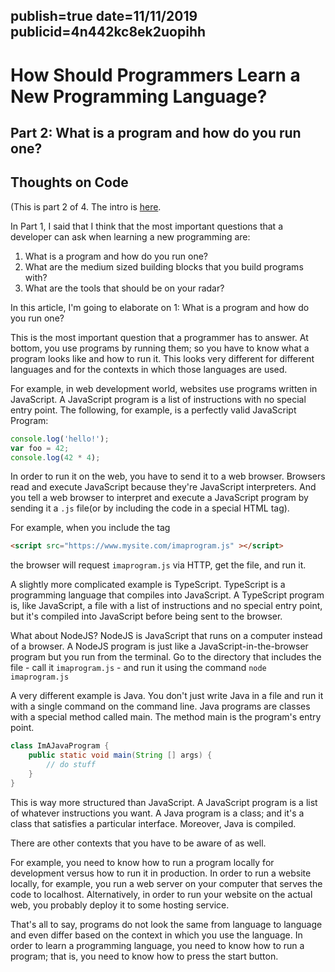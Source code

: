 publish=true
date=11/11/2019
publicid=4n442kc8ek2uopihh
---
# How Should Programmers Learn a New Programming Language?
## Part 2: What is a program and how do you run one?
## Thoughts on Code

(This is part 2 of 4. The intro is [here](/articles/how-should-programmers-learn-a-new-programming-language-part-1.html).

In Part 1, I said that I think that the most important questions that a developer can ask when learning a new programming are:

1) What is a program and how do you run one?
2) What are the medium sized building blocks that you build programs with?
3) What are the tools that should be on your radar?

In this article, I'm going to elaborate on 1: What is a program and how do you run one?

This is the most important question that a programmer has to answer. At bottom, you use programs by running them; so you have to know what a program looks like and how to run it. This looks very different for different languages and for the contexts in which those languages are used.

For example, in web development world, websites use programs written in JavaScript. A JavaScript program is a list of instructions with no special entry point. The following, for example, is a perfectly valid JavaScript Program:

```javascript
console.log('hello!');
var foo = 42;
console.log(42 * 4);
```

In order to run it on the web, you have to send it to a web browser. Browsers read and execute JavaScript because they're JavaScript interpreters. And you tell a web browser to interpret and execute a JavaScript program by sending it a `.js` file(or by including the code in a special HTML tag).

For example, when you include the tag

```html
<script src="https://www.mysite.com/imaprogram.js" ></script>
```

the browser will request `imaprogram.js` via HTTP, get the file, and run it.

A slightly more complicated example is TypeScript. TypeScript is a programming language that compiles into JavaScript. A TypeScript program is, like JavaScript, a file with a list of instructions and no special entry point, but it's compiled into JavaScript before being sent to the browser.

What about NodeJS? NodeJS is JavaScript that runs on a computer instead of a browser. A NodeJS program is just like a JavaScript-in-the-browser program but you run from the terminal. Go to the directory that includes the file - call it `imaprogram.js` - and run it using the command `node imaprogram.js`

A very different example is Java. You don't just write Java in a file and run it with a single command on the command line. Java programs are classes with a special method called main. The method main is the program's entry point.  

```java
class ImAJavaProgram {
	public static void main(String [] args) {
    	// do stuff
    }
}
```

This is way more structured than JavaScript. A JavaScript program is a list of whatever instructions you want. A Java program is a class; and it's a class that satisfies a particular interface. Moreover, Java is compiled.

There are other contexts that you have to be aware of as well.

For example, you need to know how to run a program locally for development versus how to run it in production. In order to run a website locally, for example, you run a web server on your computer that serves the code to localhost. Alternatively, in order to run your website on the actual web, you probably deploy it to some hosting service.

That's all to say, programs do not look the same from language to language and even differ based on the context in which you use the language. In order to learn a programming language, you need to know how to run a program; that is, you need to know how to press the start button.
